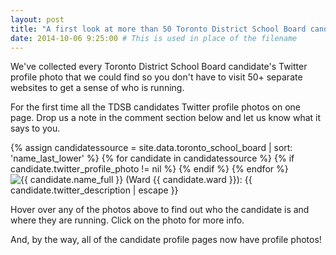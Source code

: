 ```yaml
---
layout: post
title: "A first look at more than 50 Toronto District School Board candidates"
date: 2014-10-06 9:25:00 # This is used in place of the filename
---
```


<p>We've collected every Toronto District School Board candidate's Twitter profile photo that we could find so you don't have to visit 50+ separate websites to get a sense of who is running.</p>

<p>For the first time all the TDSB candidates Twitter profile photos on one page. Drop us a note in the comment section below and let us know what it says to you.</p>

{% assign candidatessource = site.data.toronto_school_board | sort: 'name_last_lower' %}
{% for candidate in candidatessource %}
{% if candidate.twitter_profile_photo != nil %}
<a title="{{ candidate.name_full }} (Ward {{ candidate.ward }}): {{ candidate.twitter_description | escape }}" href="/toronto-school-board/{{ candidate.slug }}"><img style="float: left;" src="{{ candidate.twitter_profile_photo}}" title="{{ candidate.name_full }} (Ward {{ candidate.ward }}): {{ candidate.twitter_description | escape }}" /></a>
{% endif %}
{% endfor %}
<br clear="all" />

Hover over any of the photos above to find out who the candidate is and where they are running. Click on the photo for more info. 

And, by the way, all of the candidate profile pages now have profile photos!
